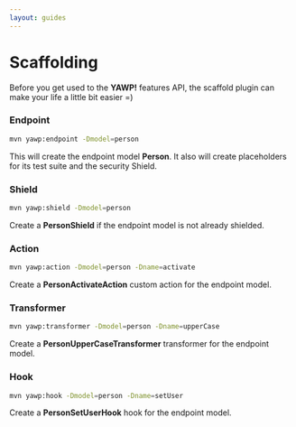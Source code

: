 ```yaml
---
layout: guides
---
```

# Scaffolding

Before you get used to the __YAWP!__ features API, the scaffold plugin can make your life a 
little bit easier =)

### Endpoint

~~~ bash
mvn yawp:endpoint -Dmodel=person
~~~

This will create the endpoint model __Person__. It also will create placeholders for its test suite and
the security Shield.

### Shield

~~~ bash
mvn yawp:shield -Dmodel=person
~~~

Create a __PersonShield__ if the endpoint model is not already shielded.

### Action

~~~ bash
mvn yawp:action -Dmodel=person -Dname=activate
~~~

Create a __PersonActivateAction__ custom action for the endpoint model.

### Transformer

~~~ bash
mvn yawp:transformer -Dmodel=person -Dname=upperCase
~~~

Create a __PersonUpperCaseTransformer__ transformer for the endpoint model.


### Hook

~~~ bash
mvn yawp:hook -Dmodel=person -Dname=setUser
~~~

Create a __PersonSetUserHook__ hook for the endpoint model.



